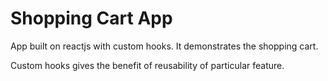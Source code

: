 # Shopping Cart App

App built on reactjs with custom hooks. It demonstrates the shopping cart.

Custom hooks gives the benefit of reusability of particular feature.

